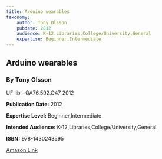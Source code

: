 ```yaml
---
title: Arduino wearables
taxonomy:
	author: Tony Olsson
	pubdate: 2012
	audience: K-12,Libraries,College/University,General
	expertise: Beginner,Intermediate
---
```

## Arduino wearables
### By Tony Olsson
UF lib - QA76.592.O47 2012 

**Publication Date:** 2012

**Expertise Level:** Beginner,Intermediate

**Intended Audience:** K-12,Libraries,College/University,General

**ISBN:** 978-1430243595

[Amazon Link](https://www.amazon.com/Arduino-Wearables-Technology-Action-Olsson/dp/1430243597)